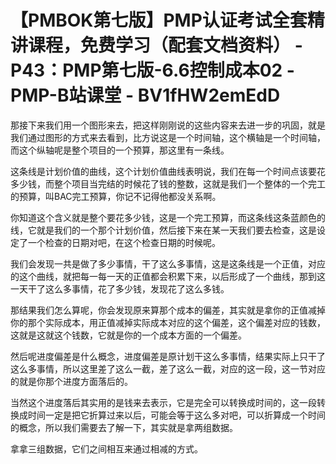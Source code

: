 # 【PMBOK第七版】PMP认证考试全套精讲课程，免费学习（配套文档资料） - P43：PMP第七版-6.6控制成本02 - PMP-B站课堂 - BV1fHW2emEdD

那接下来我们用一个图形来去，把这样刚刚说的这些内容来去进一步的巩固，就是我们通过图形的方式来去看到，比方说这是一个时间轴，这个横轴是一个时间轴，而这个纵轴呢是整个项目的一个预算，那这里有一条线。

这条线是计划价值的曲线，这个计划价值曲线表明说，我们在每一个时间点该要花多少钱，而整个项目当完结的时候花了钱的整数，这就是我们一个整体的一个完工的预算，叫BAC完工预算，你记不记得他都没关系啊。

你知道这个含义就是整个要花多少钱，这是一个完工预算，而这条线这条蓝颜色的线，它就是我们的一个那个计划价值，然后接下来在某一天我们要去检查，这是设定了一个检查的日期对吧，在这个检查日期的时候呢。

我们会发现一共是做了多少事情，干了这么多事情，这是这条线是一个正值，对应的这个曲线，就把每一每一天的正值都会积累下来，以后形成了一个曲线，那到这一天干了这么多事情，花了多少钱，发现花了这么多钱。

那结果我们怎么算呢，你会发现原来算那个成本的偏差，其实就是拿你的正值减掉你的那个实际成本，用正值减掉实际成本对应的这个偏差，这个偏差对应的钱数，这就是这就这个钱数，它就是你的一个成本方面的一个偏差。

然后呢进度偏差是什么概念，进度偏差是原计划干这么多事情，结果实际上只干了这么多事情，所以这里差了这么一截，差了这么一截，对应的这一段，这一节对应的就是你那个进度方面落后的。

当然这个进度落后其实用的是钱来去表示，它是完全可以转换成时间的，这一段转换成时间一定是把它折算过来以后，可能会等于这么多对吧，可以折算成一个时间的概念，所以我们需要去了解一下，其实就是拿两组数据。

拿拿三组数据，它们之间相互来通过相减的方式。